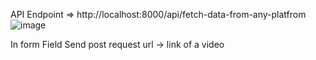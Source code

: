 API Endpoint => http://localhost:8000/api/fetch-data-from-any-platfrom
![image](https://github.com/Farhan-Malick/VideoDetailFromFB_API/assets/92022870/9fd2d9d9-1e93-4dc5-b98e-3b8b4fa46733)

In form Field Send post request 
url -> link of a video

